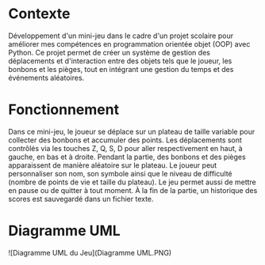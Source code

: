 # Contexte
Développement d'un mini-jeu dans le cadre d'un projet scolaire pour améliorer mes compétences en programmation orientée objet (OOP) avec Python. Ce projet permet de créer un système de gestion des déplacements et d'interaction entre des objets tels que le joueur, les bonbons et les pièges, tout en intégrant une gestion du temps et des événements aléatoires.

# Fonctionnement
Dans ce mini-jeu, le joueur se déplace sur un plateau de taille variable pour collecter des bonbons et accumuler des points. Les déplacements sont contrôlés via les touches Z, Q, S, D pour aller respectivement en haut, à gauche, en bas et à droite. Pendant la partie, des bonbons et des pièges apparaissent de manière aléatoire sur le plateau.
Le joueur peut personnaliser son nom, son symbole ainsi que le niveau de difficulté (nombre de points de vie et taille du plateau). Le jeu permet aussi de mettre en pause ou de quitter à tout moment. À la fin de la partie, un historique des scores est sauvegardé dans un fichier texte.

# Diagramme UML
![Diagramme UML du Jeu](Diagramme UML.PNG)
